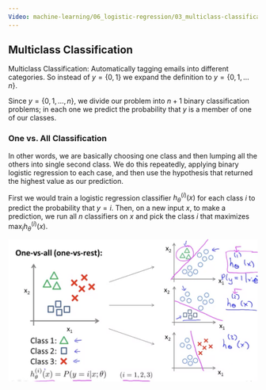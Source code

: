 ```yaml
---
Video: machine-learning/06_logistic-regression/03_multiclass-classification/01_multiclass-classification-one-vs-all.mp4
---
```


## Multiclass Classification

Multiclass Classification: Automatically tagging emails into different categories. So instead of $y=\{0, 1\}$ we expand the definition to $y=\{0, 1,…n\}$.

Since $y=\{0,1,…,n\}$, we divide our problem into $n+1$ binary classification problems; in each one we predict the probability that $y$ is a member of one of our classes.

### One vs. All Classification

In other words, we are basically choosing one class and then lumping all the others into single second class.  We do this repeatedly, applying binary logistic regression to each case, and then use the hypothesis that returned the highest value as our prediction.

 First we would train a logistic regression classifier $h^{(i)}_\theta(x)$ for each class $i$ to predict the probability that $y=i$. Then, on a new input $x$, to make a prediction, we run all $n$ classifiers on $x$ and pick the class $i$ that maximizes $\max_{i}h^{(i)}_\theta(x)$.

<img src="05-multiclass-classification.assets/image-20210317204524289.png" alt="image-20210317204524289" style="zoom:50%;" />
